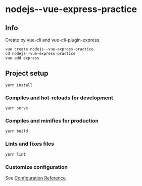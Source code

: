# nodejs--vue-express-practice

## Info

Create by vue-cli and vue-cli-plugin-express.
```
vue create nodejs--vue-express-practice
cd nodejs--vue-express-practice
vue add express
```

## Project setup
```
yarn install
```

### Compiles and hot-reloads for development
```
yarn serve
```

### Compiles and minifies for production
```
yarn build
```

### Lints and fixes files
```
yarn lint
```

### Customize configuration
See [Configuration Reference](https://cli.vuejs.org/config/).
